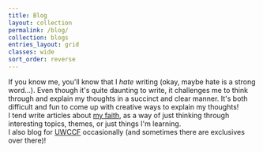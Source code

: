 ```yaml
---
title: Blog
layout: collection
permalink: /blog/
collection: blogs
entries_layout: grid
classes: wide
sort_order: reverse
---
```


If you know me, you'll know that I _hate_ writing (okay, maybe hate is a strong word...). Even though it's quite daunting to write, it challenges me to think through and explain my thoughts in a succinct and clear manner. It's both difficult and fun to come up with creative ways to explain my thoughts!  
I tend write articles about [my faith](/about), as a way of just thinking through interesting topics, themes, or just things I'm learning.  
I also blog for [UWCCF](https://medium.com/uwccf) occasionally (and sometimes there are exclusives over there)!
